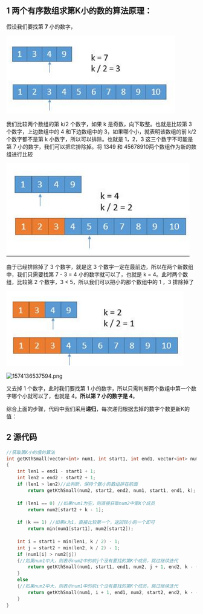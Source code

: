 
## 1 两个有序数组求第K小的数的算法原理：

假设我们要找第 **7** 小的数字，

![1574136433487.png](.assets/1577765703469-181bc7f0-72f7-4286-a750-be60ea24cba9.png)

我们比较两个数组的第 k/2 个数字，如果 k 是奇数，向下取整。也就是比较第 3 个数字，上边数组中的 4 和下边数组中的 3，如果哪个小，就表明该数组的前 k/2 个数字都不是第 k 小数字，所以可以排除。也就是 1，2，3 这三个数字不可能是第 7 小的数字，我们可以把它排除掉。将 1349 和 45678910两个数组作为新的数组进行比较

![1574136454981.png](.assets/1577765708735-04961794-4512-4ada-8228-05e8ce2c4925.png)

由于已经排除掉了 3 个数字，就是这 3 个数字一定在最前边，所以在两个新数组中，我们只需要找第 7 - 3 = 4 小的数字就可以了，也就是 k = 4。此时两个数组，比较第 2 个数字，3 < 5，所以我们可以把小的那个数组中的 1 ，3 排除掉了

![1574136491897.png](.assets/1577765714454-1c48c1ab-9b31-4018-a71c-068a2a1bbd90.png)

![1574136537594.png](https://cdn.nlark.com/yuque/0/2019/png/690827/1577765722776-2706fd1b-b7c9-4efa-a874-446fdc220c88.png)

又去掉 1 个数字，此时我们要找第 1 小的数字，所以只需判断两个数组中第一个数字哪个小就可以了，也就是 4。**所以第 7 小的数字是 4**。

综合上面的步骤，代码中我们采用**递归**，每次递归根据去掉的数字个数更新K的值：


## 2 源代码

```cpp
//获取第K小的值的算法
int getKthSmall(vector<int> num1, int start1, int end1, vector<int> num2, int start2, int end2, int k)
{
	int len1 = end1 - start1 + 1;
	int len2 = end2 - start2 + 1;
	if (len1 > len2)//此判断，保持个数小的数组排在前面
		return getKthSmall(num2, start2, end2, num1, start1, end1, k);

	if (len1 == 0) //如果num1为空，则直接获取num2中第K个成员
		return num2[start2 + k - 1];

	if (k == 1) //如果k为1，直接比较第一个，返回较小的一个即可
		return min(num1[start1], num2[start2]);

	int i = start1 + min(len1, k / 2) - 1;
	int j = start2 + min(len2, k / 2) - 1;
	if (num1[i] > num2[j])
	{//如果num1中大，则表示num2中的前j个没有要找的第K个成员，跳过继续迭代
		return getKthSmall(num1, start1, end1, num2, j + 1, end2, k - (j - start2 + 1));
	}
	else
	{//如果num2中大，则表示num1中的前i个没有要找的第K个成员，跳过继续迭代
		return getKthSmall(num1, i + 1, end1, num2, start2, end2, k - (i - start1 + 1));
	}
}
```
